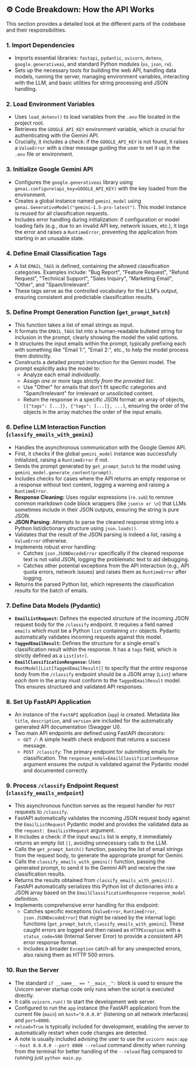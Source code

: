 ## ⚙️ Code Breakdown: How the API Works

This section provides a detailed look at the different parts of the codebase and their responsibilities.

### 1. Import Dependencies

- Imports essential libraries: `fastapi`, `pydantic`, `uvicorn`, `dotenv`, `google.generativeai`, and standard Python modules (`os`, `json`, `re`).
- Sets up the necessary tools for building the web API, handling data models, running the server, managing environment variables, interacting with the LLM, and basic utilities for string processing and JSON handling.

### 2. Load Environment Variables

- Uses `load_dotenv()` to load variables from the `.env` file located in the project root.
- Retrieves the `GOOGLE_API_KEY` environment variable, which is crucial for authenticating with the Gemini API.
- Crucially, it includes a check: if the `GOOGLE_API_KEY` is not found, it raises a `ValueError` with a clear message guiding the user to set it up in the `.env` file or environment.

### 3. Initialize Google Gemini API

- Configures the `google.generativeai` library using `genai.configure(api_key=GOOGLE_API_KEY)` with the key loaded from the environment.
- Creates a global instance named `gemini_model` using `genai.GenerativeModel("gemini-1.5-pro-latest")`. This model instance is reused for all classification requests.
- Includes error handling during initialization: if configuration or model loading fails (e.g., due to an invalid API key, network issues, etc.), it logs the error and raises a `RuntimeError`, preventing the application from starting in an unusable state.

### 4. Define Email Classification Tags

- A list `EMAIL_TAGS` is defined, containing the allowed classification categories. Examples include: "Bug Report", "Feature Request", "Refund Request", "Technical Support", "Sales Inquiry", "Marketing Email", "Other", and "Spam/Irrelevant".
- These tags serve as the controlled vocabulary for the LLM's output, ensuring consistent and predictable classification results.

### 5. Define Prompt Generation Function (`get_prompt_batch`)

- This function takes a list of email strings as input.
- It formats the `EMAIL_TAGS` list into a human-readable bulleted string for inclusion in the prompt, clearly showing the model the valid options.
- It structures the input emails within the prompt, typically prefixing each with something like "Email 1:", "Email 2:", etc., to help the model process them distinctly.
- Constructs a detailed prompt instruction for the Gemini model. The prompt explicitly asks the model to:
  - Analyze each email _individually_.
  - Assign _one or more_ tags _strictly from the provided list_.
  - Use "Other" for emails that don't fit specific categories and "Spam/Irrelevant" for irrelevant or unsolicited content.
  - Return the response in a specific JSON format: an array of objects, `[{"tags": [...]}, {"tags": [...]}, ...]`, ensuring the order of the objects in the array matches the order of the input emails.

### 6. Define LLM Interaction Function (`classify_emails_with_gemini`)

- Handles the asynchronous communication with the Google Gemini API.
- First, it checks if the global `gemini_model` instance was successfully initialized, raising a `RuntimeError` if not.
- Sends the prompt generated by `get_prompt_batch` to the model using `gemini_model.generate_content(prompt)`.
- Includes checks for cases where the API returns an empty response or a response without text content, logging a warning and raising a `RuntimeError`.
- **Response Cleaning:** Uses regular expressions (`re.sub`) to remove common markdown code block wrappers (like `json\n or \n`) that LLMs sometimes include in their JSON outputs, ensuring the string is pure JSON.
- **JSON Parsing:** Attempts to parse the cleaned response string into a Python list/dictionary structure using `json.loads()`.
- Validates that the result of the JSON parsing is indeed a list, raising a `ValueError` otherwise.
- Implements robust error handling:
  - Catches `json.JSONDecodeError` specifically if the cleaned response text is not valid JSON, logging the problematic text to aid debugging.
  - Catches other potential exceptions from the API interaction (e.g., API quota errors, network issues) and raises them as `RuntimeError` after logging.
- Returns the parsed Python list, which represents the classification results for the batch of emails.

### 7. Define Data Models (Pydantic)

- **`EmailListRequest`:** Defines the expected structure of the incoming JSON request body for the `/classify` endpoint. It requires a field named `emails` which must be a Python `list` containing `str` objects. Pydantic automatically validates incoming requests against this model.
- **`TaggedEmailResult`:** Defines the structure for a single email's classification result within the response. It has a `tags` field, which is strictly defined as a `List[str]`.
- **`EmailClassificationResponse`:** Uses `RootModel[List[TaggedEmailResult]]` to specify that the _entire_ response body from the `/classify` endpoint should be a JSON array (`List`) where _each item_ in the array must conform to the `TaggedEmailResult` model. This ensures structured and validated API responses.

### 8. Set Up FastAPI Application

- An instance of the `FastAPI` application (`app`) is created. Metadata like `title`, `description`, and `version` are included for the automatically generated API documentation (Swagger UI).
- Two main API endpoints are defined using FastAPI decorators:
  - `GET /`: A simple health check endpoint that returns a success message.
  - `POST /classify`: The primary endpoint for submitting emails for classification. The `response_model=EmailClassificationResponse` argument ensures the output is validated against the Pydantic model and documented correctly.

### 9. Process `/classify` Endpoint Request (`classify_emails_endpoint`)

- This asynchronous function serves as the request handler for `POST` requests to `/classify`.
- FastAPI automatically validates the incoming JSON request body against the `EmailListRequest` Pydantic model and provides the validated data as the `request: EmailListRequest` argument.
- It includes a check: if the input `emails` list is empty, it immediately returns an empty list `[]`, avoiding unnecessary calls to the LLM.
- Calls the `get_prompt_batch()` function, passing the list of email strings from the request body, to generate the appropriate prompt for Gemini.
- Calls the `classify_emails_with_gemini()` function, passing the generated prompt, to send it to the Gemini API and receive the raw classification results.
- Returns the results obtained from `classify_emails_with_gemini()`. FastAPI automatically serializes this Python list of dictionaries into a JSON array based on the `EmailClassificationResponse` `response_model` definition.
- Implements comprehensive error handling for this endpoint:
  - Catches specific exceptions (`ValueError`, `RuntimeError`, `json.JSONDecodeError`) that might be raised by the internal logic functions (`get_prompt_batch`, `classify_emails_with_gemini`). These caught errors are logged and then raised as `HTTPException` with a `status_code=500` (Internal Server Error) to provide a consistent API error response format.
  - Includes a broader `Exception` catch-all for any unexpected errors, also raising them as HTTP 500 errors.

### 10. Run the Server

- The standard `if __name__ == "__main__":` block is used to ensure the Uvicorn server startup code only runs when the script is executed directly.
- It calls `uvicorn.run()` to start the development web server.
- Configured to run the `app` instance (the FastAPI application) from the current file (`main`) on `host="0.0.0.0"` (listening on all network interfaces) and `port=8000`.
- `reload=True` is typically included for development, enabling the server to automatically restart when code changes are detected.
- A note is usually included advising the user to use the `uvicorn main:app --host 0.0.0.0 --port 8000 --reload` command directly when running from the terminal for better handling of the `--reload` flag compared to running just `python main.py`.
